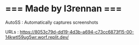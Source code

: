 # === Made by l3rennan ===

AutoSS : Automatically captures screenshots

URLs : https://8053c79d-dd19-4d3b-a694-c73cc6873f15-00-14kwtl59ug5wr.worf.replit.dev/
